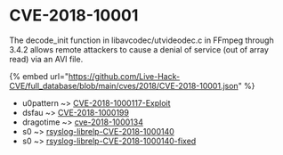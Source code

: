 # CVE-2018-10001

The decode_init function in libavcodec/utvideodec.c in FFmpeg through 3.4.2 allows remote attackers to cause a denial of service (out of array read) via an AVI file.

{% embed url="https://github.com/Live-Hack-CVE/full_database/blob/main/cves/2018/CVE-2018-10001.json" %}


* u0pattern ~> [CVE-2018-1000117-Exploit](https://zeste.alice-snow.ru/2018/database/cve-2018-10001/cve-2018-1000117-exploit-u0pattern)
* dsfau ~> [CVE-2018-1000199](https://zeste.alice-snow.ru/2018/database/cve-2018-10001/cve-2018-1000199-dsfau)
* dragotime ~> [cve-2018-1000134](https://zeste.alice-snow.ru/2018/database/cve-2018-10001/cve-2018-1000134-dragotime)
* s0 ~> [rsyslog-librelp-CVE-2018-1000140](https://zeste.alice-snow.ru/2018/database/cve-2018-10001/rsyslog-librelp-cve-2018-1000140-s0)
* s0 ~> [rsyslog-librelp-CVE-2018-1000140-fixed](https://zeste.alice-snow.ru/2018/database/cve-2018-10001/rsyslog-librelp-cve-2018-1000140-fixed-s0)